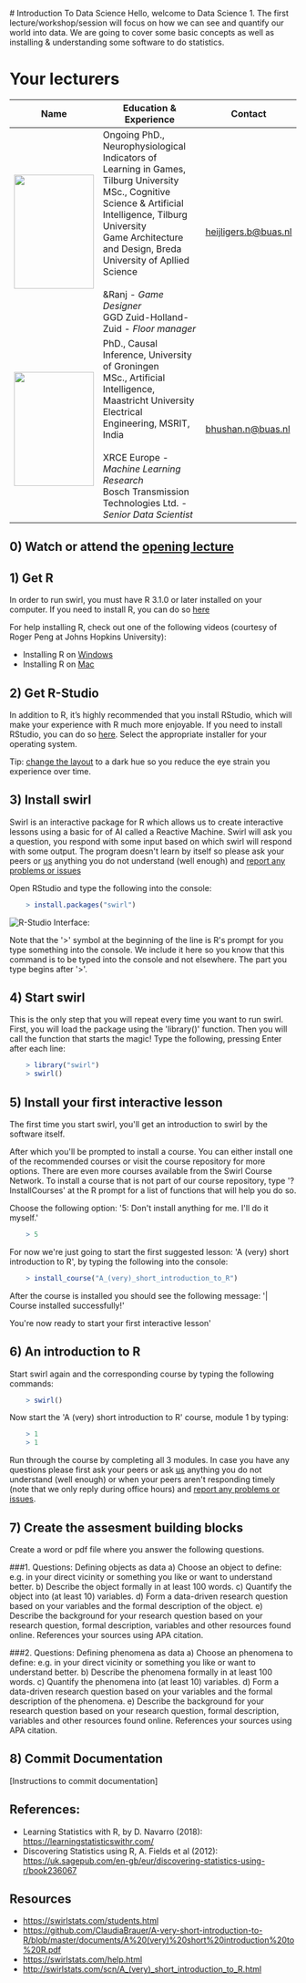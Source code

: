 ﻿﻿# Introduction To Data Science
Hello, welcome to Data Science 1. The first lecture/workshop/session will focus on how we can see and quantify our world into data. We are going to cover some basic concepts as well as installing & understanding some software to do statistics. 


# Your lecturers

Name  | Education & Experience  | Contact
---   | ----------------------  | ---
<img src="https://github.com/BredaUniversity/AAI-DM/blob/main/docs/Year1/BlockA/DataScience/Courses/DS1/Day1/assets/BramMediumCloseUp.jpg" width="140" height="200" /> | Ongoing PhD., Neurophysiological Indicators of Learning in Games, Tilburg University​  <br> MSc., Cognitive Science & Artificial Intelligence, Tilburg University​ <br> Game Architecture and Design, Breda University of Apllied Science <br> <br> &Ranj - *Game Designer* <br> GGD Zuid-Holland-Zuid - *Floor manager* | heijligers.b@buas.nl
<img src="https://github.com/BredaUniversity/AAI-DM/blob/main/docs/Year1/BlockA/Programming/assets/nitinFaceSmall.png" width="140" height="200" /> | PhD., Causal Inference, University of Groningen​  <br> MSc., Artificial Intelligence, Maastricht University​ <br> Electrical Engineering, MSRIT, India <br> <br> XRCE Europe - *Machine Learning Research* <br> Bosch Transmission Technologies Ltd. - *Senior Data Scientist* | bhushan.n@buas.nl



## 0) Watch or attend the [opening lecture](https://youtu.be/dQw4w9WgXcQ)

## 1) Get R
In order to run swirl, you must have R 3.1.0 or later installed on your computer. 
If you need to install R, you can do so [here](https://cran.rstudio.com/)

For help installing R, check out one of the following videos (courtesy of Roger Peng at Johns Hopkins University):
- Installing R on [Windows](https://youtu.be/mfGFv-iB724)
- Installing R on [Mac](https://youtu.be/Icawuhf0Yqo)

## 2) Get R-Studio
In addition to R, it’s highly recommended that you install RStudio, which will make your experience with R much more enjoyable.
If you need to install RStudio, you can do so [here](https://www.rstudio.com/products/rstudio/download/). Select the appropriate installer for your operating system.

Tip: [change the layout](https://youtu.be/7LkAe4oAlP4) to a dark hue so you reduce the eye strain you experience over time.

## 3) Install swirl
Swirl is an interactive package for R which allows us to create interactive lessons using a basic for of AI called a Reactive Machine. Swirl will ask you a question, you respond with some input based on which swirl will respond with some output. The program doesn't learn by itself so please ask your peers or [us](mailto:heijligers.b@buas.nl;bhushan.n@buas.nl?subject=[Question%20Regarding%20ENTERTOPIC) anything you do not understand (well enough) and [report any problems or issues]((https://github.com/BredaUniversity/AAI-DM/blob/main/docs/Year1/BlockA/DataScience/Courses/DS1/Day1/issues/new))

Open RStudio and type the following into the console:
```R
	> install.packages("swirl")
```

![R-Studio Interface:](https://github.com/BredaUniversity/AAI-DM/blob/9c941191576eaf85eba554ac5a77fe44bbf17668/docs/Year1/BlockA/DataScience/Courses/DS1/Day1/assets/rstudio2.png)


Note that the '>' symbol at the beginning of the line is R's prompt for you type something into the console. We include it here so you know that this command is to be typed into the console and not elsewhere. The part you type begins after '>'.

## 4) Start swirl
This is the only step that you will repeat every time you want to run swirl. First, you will load the package using the 'library()' function. Then you will call the function that starts the magic! Type the following, pressing Enter after each line:
```R
	> library("swirl")
	> swirl()
```

## 5) Install your first interactive lesson
The first time you start swirl, you'll get an introduction to swirl by the software itself. 

After which you'll be prompted to install a course. You can either install one of the recommended courses or visit the course repository for more options. There are even more courses available from the Swirl Course Network. To install a course that is not part of our course repository, type '?InstallCourses' at the R prompt for a list of functions that will help you do so.

Choose the following option: '5: Don't install anything for me. I'll do it myself.'
```R
	> 5
```

For now we're just going to start the first suggested lesson: 'A (very) short introduction to R', by typing the following into the console:
```R
	> install_course("A_(very)_short_introduction_to_R")
```
After the course is installed you should see the following message:
'| Course installed successfully!'

You're now ready to start your first interactive lesson'

## 6) An introduction to R
Start swirl again and the corresponding course by typing the following commands:
```R
	> swirl()
```
Now start the 'A (very) short introduction to R' course, module 1 by typing:
```R
	> 1
	> 1
```
Run through the course by completing all 3 modules. In case you have any questions please first ask your peers or ask [us](mailto:heijligers.b@buas.nl;bhushan.n@buas.nl?subject=[Question%20Regarding%20ENTERTOPIC) anything you do not understand (well enough) or when your peers aren't responding timely (note that we only reply during office hours) and [report any problems or issues]((https://github.com/BredaUniversity/AAI-DM/blob/main/docs/Year1/BlockA/DataScience/Courses/DS1/Day1/issues/new)).

## 7) Create the assesment building blocks
Create a word or pdf file where you answer the following questions.

###1. Questions: Defining objects as data
a) Choose an object to define: e.g. in your direct vicinity or something you like or want to understand better.
b) Describe the object formally in at least 100 words.
c) Quantify the object into (at least 10) variables. 
d) Form a data-driven research question based on your variables and the formal description of the object.
e) Describe the background for your research question based on your research question, formal description, variables and other resources found online. References your sources using APA citation.

###2. Questions: Defining phenomena as data
a) Choose an phenomena to define: e.g. in your direct vicinity or something you like or want to understand better. 
b) Describe the phenomena formally in at least 100 words.
c) Quantify the phenomena into (at least 10) variables. 
d) Form a data-driven research question based on your variables and the formal description of the phenomena.
e) Describe the background for your research question based on your research question, formal description, variables and other resources found online. References your sources using APA citation.


## 8) Commit Documentation
[Instructions to commit documentation]

## References:
- Learning Statistics with R, by D. Navarro (2018):  https://learningstatisticswithr.com/  
- Discovering Statistics using R, A. Fields et al (2012): https://uk.sagepub.com/en-gb/eur/discovering-statistics-using-r/book236067  

## Resources
- https://swirlstats.com/students.html
- https://github.com/ClaudiaBrauer/A-very-short-introduction-to-R/blob/master/documents/A%20(very)%20short%20introduction%20to%20R.pdf
- https://swirlstats.com/help.html
- http://swirlstats.com/scn/A_(very)_short_introduction_to_R.html

